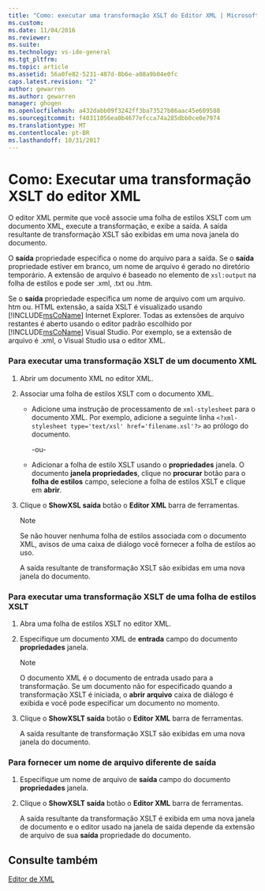 ```yaml
---
title: "Como: executar uma transformação XSLT do Editor XML | Microsoft Docs"
ms.custom: 
ms.date: 11/04/2016
ms.reviewer: 
ms.suite: 
ms.technology: vs-ide-general
ms.tgt_pltfrm: 
ms.topic: article
ms.assetid: 56a0fe82-5231-487d-8b6e-a08a9b04e0fc
caps.latest.revision: "2"
author: gewarren
ms.author: gewarren
manager: ghogen
ms.openlocfilehash: a432dabb09f3242ff3ba73527b86aac45e609588
ms.sourcegitcommit: f40311056ea0b4677efcca74a285dbb0ce0e7974
ms.translationtype: MT
ms.contentlocale: pt-BR
ms.lasthandoff: 10/31/2017
---
```

# <a name="how-to-execute-an-xslt-transformation-from-the-xml-editor"></a>Como: Executar uma transformação XSLT do editor XML
O editor XML permite que você associe uma folha de estilos XSLT com um documento XML, execute a transformação, e exibe a saída. A saída resultante de transformação XSLT são exibidas em uma nova janela do documento.  
  
 O **saída** propriedade especifica o nome do arquivo para a saída. Se o **saída** propriedade estiver em branco, um nome de arquivo é gerado no diretório temporário. A extensão de arquivo é baseado no elemento de `xsl:output` na folha de estilos e pode ser .xml, .txt ou .htm.  
  
 Se o **saída** propriedade especifica um nome de arquivo com um arquivo. htm ou. HTML extensão, a saída XSLT é visualizado usando [!INCLUDE[msCoName](../xml-tools/includes/msconame_md.md)] Internet Explorer. Todas as extensões de arquivo restantes é aberto usando o editor padrão escolhido por [!INCLUDE[msCoName](../xml-tools/includes/msconame_md.md)] Visual Studio. Por exemplo, se a extensão de arquivo é .xml, o Visual Studio usa o editor XML.  
  
### <a name="to-execute-an-xslt-transformation-from-an-xml-document"></a>Para executar uma transformação XSLT de um documento XML  
  
1.  Abrir um documento XML no editor XML.  
  
2.  Associar uma folha de estilos XSLT com o documento XML.  
  
    -   Adicione uma instrução de processamento de `xml-stylesheet` para o documento XML. Por exemplo, adicione a seguinte linha `<?xml-stylesheet type='text/xsl' href='filename.xsl'?>` ao prólogo do documento.  
  
         -ou-  
  
    -   Adicionar a folha de estilo XSLT usando o **propriedades** janela. O documento **janela propriedades**, clique no **procurar** botão para o **folha de estilos** campo, selecione a folha de estilos XSLT e clique em **abrir**.  
  
3.  Clique o **ShowXSL saída** botão o **Editor XML** barra de ferramentas.  
  
    > [!NOTE]
    >  Se não houver nenhuma folha de estilos associada com o documento XML, avisos de uma caixa de diálogo você fornecer a folha de estilos ao uso.  
    >   
    >  A saída resultante de transformação XSLT são exibidas em uma nova janela do documento.  
  
### <a name="to-execute-an-xslt-transformation-from-an-xslt-style-sheet"></a>Para executar uma transformação XSLT de uma folha de estilos XSLT  
  
1.  Abra uma folha de estilos XSLT no editor XML.  
  
2.  Especifique um documento XML de **entrada** campo do documento **propriedades** janela.  
  
    > [!NOTE]
    >  O documento XML é o documento de entrada usado para a transformação. Se um documento não for especificado quando a transformação XSLT é iniciada, o **abrir arquivo** caixa de diálogo é exibida e você pode especificar um documento no momento.  
  
3.  Clique o **ShowXSLT saída** botão o **Editor XML** barra de ferramentas.  
  
     A saída resultante de transformação XSLT são exibidas em uma nova janela do documento.  
  
### <a name="to-provide-a-different-output-file-name"></a>Para fornecer um nome de arquivo diferente de saída  
  
1.  Especifique um nome de arquivo de **saída** campo do documento **propriedades** janela.  
  
2.  Clique o **ShowXSLT saída** botão o **Editor XML** barra de ferramentas.  
  
     A saída resultante da transformação XSLT é exibida em uma nova janela de documento e o editor usado na janela de saída depende da extensão de arquivo de sua **saída** propriedade do documento.  
  
## <a name="see-also"></a>Consulte também  
 [Editor de XML](../xml-tools/xml-editor.md)